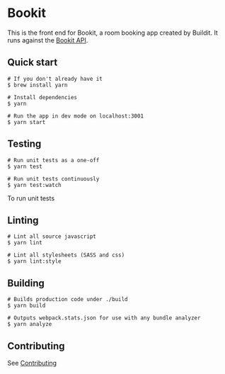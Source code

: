 # Bookit

This is the front end for Bookit, a room booking app created by Buildit. It runs against the [Bookit API](https://github.com/buildit/bookit-api).


## Quick start

```
# If you don't already have it
$ brew install yarn

# Install dependencies
$ yarn

# Run the app in dev mode on localhost:3001
$ yarn start
```

## Testing

```
# Run unit tests as a one-off
$ yarn test

# Run unit tests continuously
$ yarn test:watch
```
To run unit tests

## Linting

```
# Lint all source javascript
$ yarn lint

# Lint all stylesheets (SASS and css)
$ yarn lint:style
```

## Building

```
# Builds production code under ./build
$ yarn build

# Outputs webpack.stats.json for use with any bundle analyzer
$ yarn analyze
```

## Contributing

See [Contributing](./docs/CONTRIBUTING.md)
